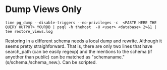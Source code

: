# Dump Views Only

```
time pg_dump --disable-triggers --no-privileges -c  <PASTE HERE THE QUERY OUTPUT> YOURDB | psql -h thehost  -U <user> <database> 2>&1 | tee restore_views.log
```

Restoring in a different schema needs a local dump and rewrite. Although it seems pretty straighforward. That is, there are only two lines that have search_path (can be easily regexp) and the mentions to the schema (if anyother than public) can be matched as "schemaname." (s/schema\./schema_new\.). Can be scripted.

